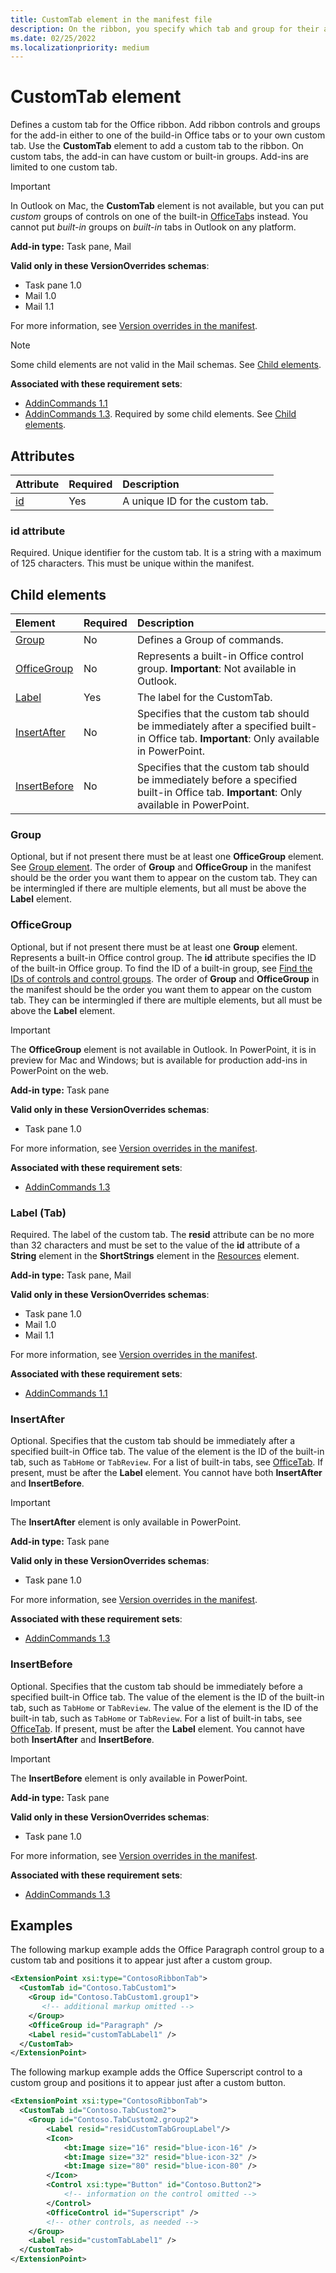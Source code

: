 ```yaml
---
title: CustomTab element in the manifest file
description: On the ribbon, you specify which tab and group for their add-in commands.
ms.date: 02/25/2022
ms.localizationpriority: medium
---
```


# CustomTab element

Defines a custom tab for the Office ribbon. Add ribbon controls and groups for the add-in either to one of the build-in Office tabs or to your own custom tab. Use the **CustomTab** element to add a custom tab to the ribbon. On custom tabs, the add-in can have custom or built-in groups. Add-ins are limited to one custom tab.

> [!IMPORTANT]
> In Outlook on Mac, the **CustomTab** element is not available, but you can put *custom* groups of controls on one of the built-in [OfficeTab](officetab.md)s instead. You cannot put *built-in* groups on *built-in* tabs in Outlook on any platform.

**Add-in type:** Task pane, Mail

**Valid only in these VersionOverrides schemas**:

- Task pane 1.0
- Mail 1.0
- Mail 1.1

For more information, see [Version overrides in the manifest](../../develop/add-in-manifests.md#version-overrides-in-the-manifest).

> [!NOTE]
> Some child elements are not valid in the Mail schemas. See [Child elements](#child-elements).

**Associated with these requirement sets**:

- [AddinCommands 1.1](../requirement-sets/add-in-commands-requirement-sets.md)
- [AddinCommands 1.3](../requirement-sets/add-in-commands-requirement-sets.md). Required by some child elements. See [Child elements](#child-elements).

## Attributes

|  Attribute  |  Required  |  Description  |
|:-----|:-----|:-----|
|  [id](#id-attribute)  |  Yes  | A unique ID for the custom tab.|

### id attribute

Required. Unique identifier for the custom tab. It is a string with a maximum of 125 characters. This must be unique within the manifest.

## Child elements

|  Element |  Required  |  Description  |
|:-----|:-----|:-----|
|  [Group](group.md)      | No |  Defines a Group of commands.  |
|  [OfficeGroup](#officegroup)      | No |  Represents a built-in Office control group. **Important**: Not available in Outlook. |
|  [Label](#label-tab)      | Yes |  The label for the CustomTab.  |
|  [InsertAfter](#insertafter)      | No |  Specifies that the custom tab should be immediately after a specified built-in Office tab. **Important**: Only available in PowerPoint. |
|  [InsertBefore](#insertbefore)      | No |  Specifies that the custom tab should be immediately before a specified built-in Office tab. **Important**: Only available in PowerPoint. |

### Group

Optional, but if not present there must be at least one **OfficeGroup** element. See [Group element](group.md). The order of **Group** and **OfficeGroup** in the manifest should be the order you want them to appear on the custom tab. They can be intermingled if there are multiple elements, but all must be above the **Label** element.

### OfficeGroup

Optional, but if not present there must be at least one **Group** element. Represents a built-in Office control group. The **id** attribute specifies the ID of the built-in Office group. To find the ID of a built-in group, see [Find the IDs of controls and control groups](../../design/built-in-button-integration.md#find-the-ids-of-controls-and-control-groups). The order of **Group** and **OfficeGroup** in the manifest should be the order you want them to appear on the custom tab. They can be intermingled if there are multiple elements, but all must be above the **Label** element.

> [!IMPORTANT]
> The **OfficeGroup** element is not available in Outlook. In PowerPoint, it is in preview for Mac and Windows; but is available for production add-ins in PowerPoint on the web.

**Add-in type:** Task pane

**Valid only in these VersionOverrides schemas**:

- Task pane 1.0

For more information, see [Version overrides in the manifest](../../develop/add-in-manifests.md#version-overrides-in-the-manifest).

**Associated with these requirement sets**:

- [AddinCommands 1.3](../requirement-sets/add-in-commands-requirement-sets.md)

### Label (Tab)

Required. The label of the custom tab. The **resid** attribute can be no more than 32 characters and must be set to the value of the **id** attribute of a **String** element in the **ShortStrings** element in the [Resources](resources.md) element.

**Add-in type:** Task pane, Mail

**Valid only in these VersionOverrides schemas**:

- Task pane 1.0
- Mail 1.0
- Mail 1.1

For more information, see [Version overrides in the manifest](../../develop/add-in-manifests.md#version-overrides-in-the-manifest).

**Associated with these requirement sets**:

- [AddinCommands 1.1](../requirement-sets/add-in-commands-requirement-sets.md)

### InsertAfter

Optional. Specifies that the custom tab should be immediately after a specified built-in Office tab. The value of the element is the ID of the built-in tab, such as `TabHome` or `TabReview`.  For a list of built-in tabs, see [OfficeTab](officetab.md). If present, must be after the **Label** element. You cannot have both **InsertAfter** and **InsertBefore**.

> [!IMPORTANT]
> The **InsertAfter** element is only available in PowerPoint.

**Add-in type:** Task pane

**Valid only in these VersionOverrides schemas**:

- Task pane 1.0

For more information, see [Version overrides in the manifest](../../develop/add-in-manifests.md#version-overrides-in-the-manifest).

**Associated with these requirement sets**:

- [AddinCommands 1.3](../requirement-sets/add-in-commands-requirement-sets.md)

### InsertBefore

Optional. Specifies that the custom tab should be immediately before a specified built-in Office tab. The value of the element is the ID of the built-in tab, such as `TabHome` or `TabReview`. The value of the element is the ID of the built-in tab, such as `TabHome` or `TabReview`.  For a list of built-in tabs, see [OfficeTab](officetab.md). If present, must be after the **Label** element. You cannot have both **InsertAfter** and **InsertBefore**.

> [!IMPORTANT]
> The **InsertBefore** element is only available in PowerPoint.

**Add-in type:** Task pane

**Valid only in these VersionOverrides schemas**:

- Task pane 1.0

For more information, see [Version overrides in the manifest](../../develop/add-in-manifests.md#version-overrides-in-the-manifest).

**Associated with these requirement sets**:

- [AddinCommands 1.3](../requirement-sets/add-in-commands-requirement-sets.md)


## Examples

The following markup example adds the Office Paragraph control group to a custom tab and positions it to appear just after a custom group.

```xml
<ExtensionPoint xsi:type="ContosoRibbonTab">
  <CustomTab id="Contoso.TabCustom1">
    <Group id="Contoso.TabCustom1.group1">
       <!-- additional markup omitted -->
    </Group>
    <OfficeGroup id="Paragraph" />
    <Label resid="customTabLabel1" />
  </CustomTab>
</ExtensionPoint>
```

The following markup example adds the Office Superscript control to a custom group and positions it to appear just after a custom button.

```xml
<ExtensionPoint xsi:type="ContosoRibbonTab">
  <CustomTab id="Contoso.TabCustom2">
    <Group id="Contoso.TabCustom2.group2">
        <Label resid="residCustomTabGroupLabel"/>
        <Icon>
            <bt:Image size="16" resid="blue-icon-16" />
            <bt:Image size="32" resid="blue-icon-32" />
            <bt:Image size="80" resid="blue-icon-80" />
        </Icon>
        <Control xsi:type="Button" id="Contoso.Button2">
            <!-- information on the control omitted -->
        </Control>
        <OfficeControl id="Superscript" />
        <!-- other controls, as needed -->
    </Group>
    <Label resid="customTabLabel1" />
  </CustomTab>
</ExtensionPoint>
```
